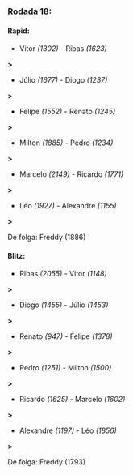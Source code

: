 ### Rodada 18:

#### Rapid:

* Vitor *(1302)*     -     Ribas *(1623)*

 **>** 
* Júlio *(1677)*     -     Diogo *(1237)*

 **>** 
* Felipe *(1552)*     -     Renato *(1245)*

 **>** 
* Milton *(1885)*     -     Pedro *(1234)*

 **>** 
* Marcelo *(2149)*     -     Ricardo *(1771)*

 **>** 
* Léo *(1927)*     -     Alexandre *(1155)*

 **>** 

De folga: Freddy (1886)

#### Blitz:

* Ribas *(2055)*     -     Vitor *(1148)*

 **>** 
* Diogo *(1455)*     -     Júlio *(1453)*

 **>** 
* Renato *(947)*     -     Felipe *(1378)*

 **>** 
* Pedro *(1251)*     -     Milton *(1500)*

 **>** 
* Ricardo *(1625)*     -     Marcelo *(1602)*

 **>** 
* Alexandre *(1197)*     -     Léo *(1856)*

 **>** 

De folga: Freddy (1793)

